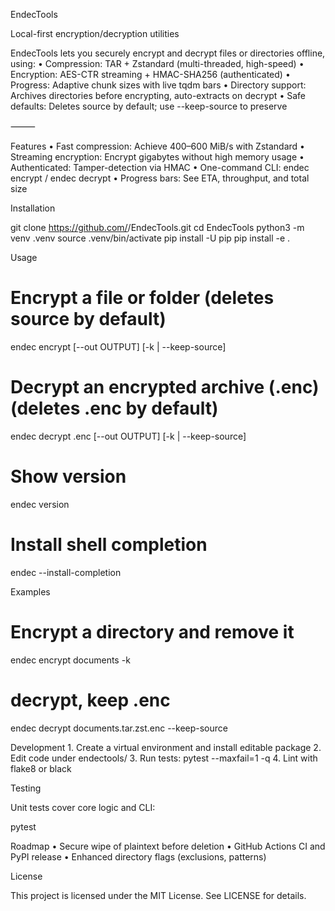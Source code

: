 EndecTools

Local-first encryption/decryption utilities

EndecTools lets you securely encrypt and decrypt files or directories offline, using:
	•	Compression: TAR + Zstandard (multi-threaded, high-speed)
	•	Encryption: AES-CTR streaming + HMAC-SHA256 (authenticated)
	•	Progress: Adaptive chunk sizes with live tqdm bars
	•	Directory support: Archives directories before encrypting, auto-extracts on decrypt
	•	Safe defaults: Deletes source by default; use --keep-source to preserve

⸻

Features
	•	Fast compression: Achieve 400–600 MiB/s with Zstandard
	•	Streaming encryption: Encrypt gigabytes without high memory usage
	•	Authenticated: Tamper-detection via HMAC
	•	One-command CLI: endec encrypt / endec decrypt
	•	Progress bars: See ETA, throughput, and total size

Installation

git clone https://github.com/<YourUser>/EndecTools.git
cd EndecTools
python3 -m venv .venv
source .venv/bin/activate
pip install -U pip
pip install -e .

Usage

# Encrypt a file or folder (deletes source by default)
endec encrypt <path> [--out OUTPUT] [-k | --keep-source]

# Decrypt an encrypted archive (.enc) (deletes .enc by default)
endec decrypt <path>.enc [--out OUTPUT] [-k | --keep-source]

# Show version
endec version

# Install shell completion
endec --install-completion

Examples

# Encrypt a directory and remove it
endec encrypt documents -k
# decrypt, keep .enc
endec decrypt documents.tar.zst.enc --keep-source

Development
	1.	Create a virtual environment and install editable package
	2.	Edit code under endectools/
	3.	Run tests: pytest --maxfail=1 -q
	4.	Lint with flake8 or black

Testing

Unit tests cover core logic and CLI:

pytest

Roadmap
	•	Secure wipe of plaintext before deletion
	•	GitHub Actions CI and PyPI release
	•	Enhanced directory flags (exclusions, patterns)

License

This project is licensed under the MIT License. See LICENSE for details.